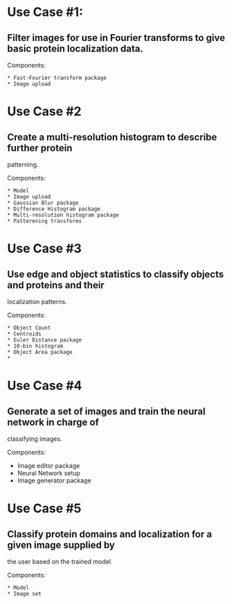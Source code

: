 # Use Case #1:
## Filter images for use in Fourier transforms to give basic protein localization data.

Components:
```
* Fast-Fourier transform package
* Image upload
```


# Use Case #2
## Create a multi-resolution histogram to describe further protein 
patterning.

Components:
```
* Model
* Image upload
* Gaussian Blur package
* Difference Histogram package
* Multi-resolution histogram package
* Patterening transforms
```

# Use Case #3
## Use edge and object statistics to classify objects and proteins and their 
localization patterns.

Components:
```
* Object Count
* Centroids
* Euler Distance package
* 10-bin histogram
* Object Area package
* 
```

# Use Case #4
## Generate a set of images and train the neural network in charge of 
classifying images.

Components:
* Image editor package
* Neural Network setup
* Image generator package




# Use Case #5
## Classify protein domains and localization for a given image supplied by 
the user based on the trained model 

Components:
``` 
* Model
* Image set
```
